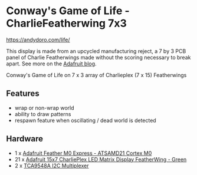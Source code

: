 Conway's Game of Life - CharlieFeatherwing 7x3
======================

https://andydoro.com/life/

This display is made from an upcycled manufacturing reject, a 7 by 3 PCB panel of Charlie Featherwings made without the scoring necessary to break apart. See more on the [Adafruit blog](https://blog.adafruit.com/2017/08/14/upcycling-a-defective-pcb-panel-manufacturingmonday-video/).

Conway's Game of Life on 7 x 3 array of Charlieplex (7 x 15) Featherwings
  
Features
-------
* wrap or non-wrap world
* ability to draw patterns 
* respawn feature when oscillating / dead world is detected

Hardware
-------

* 1 x [Adafruit Feather M0 Express - ATSAMD21 Cortex M0](https://www.adafruit.com/product/3403)
* 21 x [Adafruit 15x7 CharliePlex LED Matrix Display FeatherWing - Green](https://www.adafruit.com/product/3136)
* 2 x [TCA9548A I2C Multiplexer](https://www.adafruit.com/product/2717)

